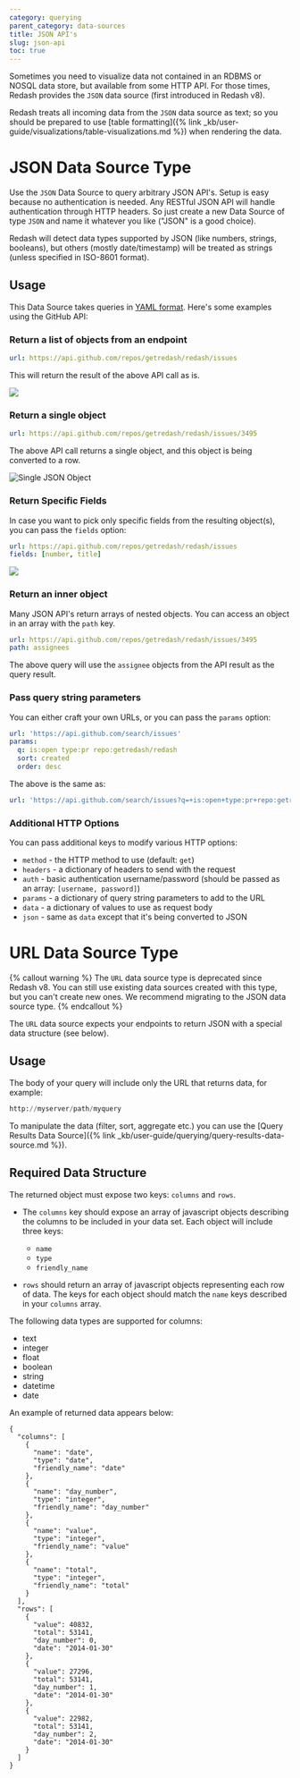```yaml
---
category: querying
parent_category: data-sources
title: JSON API's
slug: json-api
toc: true
---
```


Sometimes you need to visualize data not contained in an RDBMS or NOSQL data store, but available from some HTTP API. For those times, Redash provides the `JSON` data source (first introduced in Redash v8).

Redash treats all incoming data from the `JSON` data source as text; so you should be prepared to use [table formatting]({% link _kb/user-guide/visualizations/table-visualizations.md %}) when rendering the data.

# JSON Data Source Type

Use the `JSON` Data Source to query arbitrary JSON API's. Setup is easy because no authentication is needed. Any RESTful JSON API will handle authentication through HTTP headers. So just create a new Data Source of type `JSON` and name it whatever you like ("JSON" is a good choice).

Redash will detect data types supported by JSON (like numbers, strings, booleans), but others (mostly date/timestamp) will be treated as strings (unless specified in ISO-8601 format).

## Usage

This Data Source takes queries in [YAML format]. Here's some examples using the GitHub API:

### Return a list of objects from an endpoint

```yaml
url: https://api.github.com/repos/getredash/redash/issues
```

This will return the result of the above API call as is.

![](/assets/images/docs/gitbook/json_list_of_objects.png)

### Return a single object

```yaml
url: https://api.github.com/repos/getredash/redash/issues/3495
```

The above API call returns a single object, and this object is being converted to a row.

![Single JSON Object](/assets/images/docs/gitbook/json_single_object.png)

### Return Specific Fields

In case you want to pick only specific fields from the resulting object(s), you can pass the `fields` option:

```yaml
url: https://api.github.com/repos/getredash/redash/issues
fields: [number, title]
```

![](/assets/images/docs/gitbook/json_field_select.png)

### Return an inner object

Many JSON API's return arrays of nested objects. You can access an object in an array with the `path` key.

```yaml
url: https://api.github.com/repos/getredash/redash/issues/3495
path: assignees
```

The above query will use the `assignee` objects from the API result as the query result.

### Pass query string parameters

You can either craft your own URLs, or you can pass the `params` option:

```yaml
url: 'https://api.github.com/search/issues'
params:
  q: is:open type:pr repo:getredash/redash
  sort: created
  order: desc
```

The above is the same as:

```yaml
url: 'https://api.github.com/search/issues?q=+is:open+type:pr+repo:getredash/redash&sort=created&order=desc'
```

### Additional HTTP Options

You can pass additional keys to modify various HTTP options:

- `method` - the HTTP method to use (default: `get`)
- `headers` - a dictionary of headers to send with the request
- `auth` - basic authentication username/password (should be passed as an array: `[username, password]`)
- `params` - a dictionary of query string parameters to add to the URL
- `data` - a dictionary of values to use as request body
- `json` - same as `data` except that it's being converted to JSON

# URL Data Source Type

{% callout warning %}
The `URL` data source type is deprecated since Redash v8. You can still use existing data sources created with this type, but you can't create new ones. We recommend migrating to the JSON data source type.
{% endcallout %}

The `URL` data source expects your endpoints to return JSON with a special data structure (see below).

## Usage

The body of your query will include only the URL that returns data, for example:

```sql
http://myserver/path/myquery
```

To manipulate the data (filter, sort, aggregate etc.) you can use the [Query Results Data Source]({% link _kb/user-guide/querying/query-results-data-source.md %}).

## Required Data Structure

The returned object must expose two keys: `columns` and `rows`.

- The `columns` key should expose an array of javascript objects describing the columns to be included in your data set. Each object will include three keys:

  - `name`
  - `type`
  - `friendly_name`

- `rows` should return an array of javascript objects representing each row of data. The keys for each object should match the `name` keys described in your `columns` array.

The following data types are supported for columns:

- text
- integer
- float
- boolean
- string
- datetime
- date

An example of returned data appears below:

```
{
  "columns": [
    {
      "name": "date",
      "type": "date",
      "friendly_name": "date"
    },
    {
      "name": "day_number",
      "type": "integer",
      "friendly_name": "day_number"
    },
    {
      "name": "value",
      "type": "integer",
      "friendly_name": "value"
    },
    {
      "name": "total",
      "type": "integer",
      "friendly_name": "total"
    }
  ],
  "rows": [
    {
      "value": 40832,
      "total": 53141,
      "day_number": 0,
      "date": "2014-01-30"
    },
    {
      "value": 27296,
      "total": 53141,
      "day_number": 1,
      "date": "2014-01-30"
    },
    {
      "value": 22982,
      "total": 53141,
      "day_number": 2,
      "date": "2014-01-30"
    }
  ]
}

```

[YAML format]: https://www.tutorialspoint.com/yaml/yaml_basics.htm
[JSON format]: https://json.org
